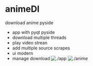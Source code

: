 # animeDl
download anime pyside
- app with pyqt pyside
- download multiple threads
- play video strean
- add multiple source scrapes
- ui modern
- manage download
![./app ](https://i.imgur.com/TLJl9FH.png)
![./anime ](https://i.imgur.com/b4GApTs.png)

